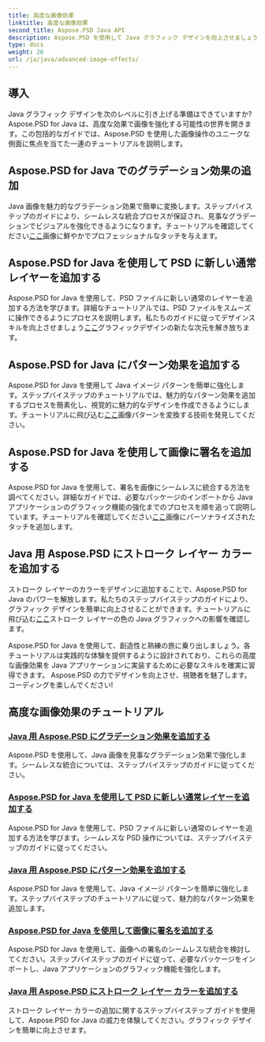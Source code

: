 ```yaml
---
title: 高度な画像効果
linktitle: 高度な画像効果
second_title: Aspose.PSD Java API
description: Aspose.PSD を使用して Java グラフィック デザインを向上させましょう!グラデーションやパターンから署名やストロークに至るまで、高度な画像効果をシームレスにマスターします。
type: docs
weight: 26
url: /ja/java/advanced-image-effects/
---
```

## 導入
Java グラフィック デザインを次のレベルに引き上げる準備はできていますか? Aspose.PSD for Java は、高度な効果で画像を強化する可能性の世界を開きます。この包括的なガイドでは、Aspose.PSD を使用した画像操作のユニークな側面に焦点を当てた一連のチュートリアルを説明します。

## Aspose.PSD for Java でのグラデーション効果の追加

Java 画像を魅力的なグラデーション効果で簡単に変換します。ステップバイステップのガイドにより、シームレスな統合プロセスが保証され、見事なグラデーションでビジュアルを強化できるようになります。チュートリアルを確認してください[ここ](./add-gradient-effects/)画像に鮮やかでプロフェッショナルなタッチを与えます。

## Aspose.PSD for Java を使用して PSD に新しい通常レイヤーを追加する

Aspose.PSD for Java を使用して、PSD ファイルに新しい通常のレイヤーを追加する方法を学びます。詳細なチュートリアルでは、PSD ファイルをスムーズに操作できるようにプロセスを説明します。私たちのガイドに従ってデザインスキルを向上させましょう[ここ](./add-new-regular-layer/)グラフィックデザインの新たな次元を解き放ちます。

## Aspose.PSD for Java にパターン効果を追加する

Aspose.PSD for Java を使用して Java イメージ パターンを簡単に強化します。ステップバイステップのチュートリアルでは、魅力的なパターン効果を追加するプロセスを簡素化し、視覚的に魅力的なデザインを作成できるようにします。チュートリアルに飛び込む[ここ](./add-pattern-effects/)画像パターンを変換する技術を発見してください。

## Aspose.PSD for Java を使用して画像に署名を追加する

Aspose.PSD for Java を使用して、署名を画像にシームレスに統合する方法を調べてください。詳細なガイドでは、必要なパッケージのインポートから Java アプリケーションのグラフィック機能の強化までのプロセスを順を追って説明しています。チュートリアルを確認してください[ここ](./add-signature-to-image/)画像にパーソナライズされたタッチを追加します。

## Java 用 Aspose.PSD にストローク レイヤー カラーを追加する

ストローク レイヤーのカラーをデザインに追加することで、Aspose.PSD for Java のパワーを解放します。私たちのステップバイステップのガイドにより、グラフィック デザインを簡単に向上させることができます。チュートリアルに飛び込む[ここ](./add-stroke-layer-color/)ストローク レイヤーの色の Java グラフィックへの影響を確認します。

Aspose.PSD for Java を使用して、創造性と熟練の旅に乗り出しましょう。各チュートリアルは実践的な体験を提供するように設計されており、これらの高度な画像効果を Java アプリケーションに実装するために必要なスキルを確実に習得できます。 Aspose.PSD の力でデザインを向上させ、視聴者を魅了します。コーディングを楽しんでください!
## 高度な画像効果のチュートリアル
### [Java 用 Aspose.PSD にグラデーション効果を追加する](./add-gradient-effects/)
Aspose.PSD を使用して、Java 画像を見事なグラデーション効果で強化します。シームレスな統合については、ステップバイステップのガイドに従ってください。
### [Aspose.PSD for Java を使用して PSD に新しい通常レイヤーを追加する](./add-new-regular-layer/)
Aspose.PSD for Java を使用して、PSD ファイルに新しい通常のレイヤーを追加する方法を学びます。シームレスな PSD 操作については、ステップバイステップのガイドに従ってください。
### [Java 用 Aspose.PSD にパターン効果を追加する](./add-pattern-effects/)
Aspose.PSD for Java を使用して、Java イメージ パターンを簡単に強化します。ステップバイステップのチュートリアルに従って、魅力的なパターン効果を追加します。
### [Aspose.PSD for Java を使用して画像に署名を追加する](./add-signature-to-image/)
Aspose.PSD for Java を使用して、画像への署名のシームレスな統合を検討してください。ステップバイステップのガイドに従って、必要なパッケージをインポートし、Java アプリケーションのグラフィック機能を強化します。
### [Java 用 Aspose.PSD にストローク レイヤー カラーを追加する](./add-stroke-layer-color/)
ストローク レイヤー カラーの追加に関するステップバイステップ ガイドを使用して、Aspose.PSD for Java の威力を体験してください。グラフィック デザインを簡単に向上させます。